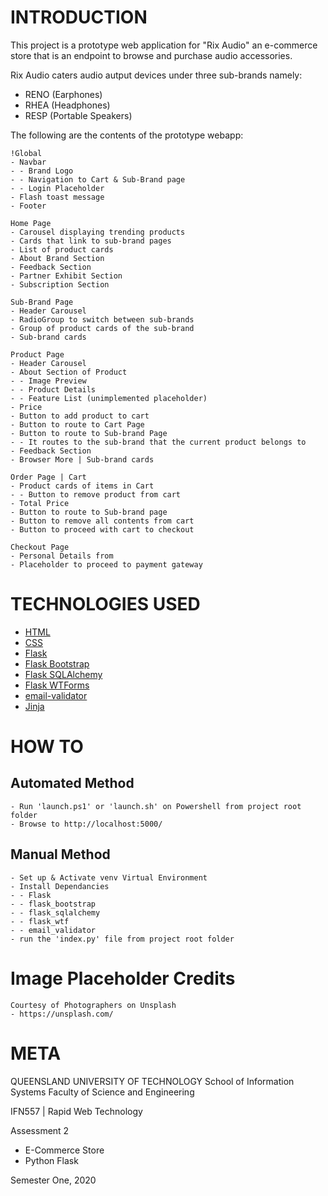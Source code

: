 # INTRODUCTION

This project is a prototype web application for "Rix Audio" an e-commerce store
that is an endpoint to browse and purchase audio accessories.

Rix Audio caters audio autput devices under three sub-brands namely:
 - RENO (Earphones)
 - RHEA (Headphones)
 - RESP (Portable Speakers)

The following are the contents of the prototype webapp:

    !Global
    - Navbar
    - - Brand Logo
    - - Navigation to Cart & Sub-Brand page
    - - Login Placeholder
    - Flash toast message
    - Footer

    Home Page
    - Carousel displaying trending products
    - Cards that link to sub-brand pages
    - List of product cards
    - About Brand Section
    - Feedback Section
    - Partner Exhibit Section
    - Subscription Section

    Sub-Brand Page
    - Header Carousel
    - RadioGroup to switch between sub-brands
    - Group of product cards of the sub-brand
    - Sub-brand cards

    Product Page
    - Header Carousel
    - About Section of Product
    - - Image Preview
    - - Product Details
    - - Feature List (unimplemented placeholder)
    - Price
    - Button to add product to cart
    - Button to route to Cart Page
    - Button to route to Sub-brand Page
    - - It routes to the sub-brand that the current product belongs to
    - Feedback Section
    - Browser More | Sub-brand cards

    Order Page | Cart
    - Product cards of items in Cart
    - - Button to remove product from cart
    - Total Price
    - Button to route to Sub-brand page
    - Button to remove all contents from cart
    - Button to proceed with cart to checkout

    Checkout Page
    - Personal Details from
    - Placeholder to proceed to payment gateway
    

# TECHNOLOGIES USED

  * [HTML](https://developer.mozilla.org/en-US/docs/Web/HTML)
  * [CSS](https://developer.mozilla.org/en-US/docs/Web/CSS)
  * [Flask](https://flask.palletsprojects.com/)
  * [Flask Bootstrap](https://pythonhosted.org/Flask-Bootstrap/)
  * [Flask SQLAlchemy](https://www.sqlalchemy.org/)
  * [Flask WTForms](https://wtforms.readthedocs.io/en/2.3.x/)
  * [email-validator](https://pypi.org/project/email-validator/)
  * [Jinja](https://jinja.palletsprojects.com/en/2.11.x/)

# HOW TO

## Automated Method
    - Run 'launch.ps1' or 'launch.sh' on Powershell from project root folder
    - Browse to http://localhost:5000/

## Manual Method
    - Set up & Activate venv Virtual Environment
    - Install Dependancies
    - - Flask
    - - flask_bootstrap
    - - flask_sqlalchemy
    - - flask_wtf
    - - email_validator
    - run the 'index.py' file from project root folder

# Image Placeholder Credits

    Courtesy of Photographers on Unsplash
    - https://unsplash.com/


# META

QUEENSLAND UNIVERSITY OF TECHNOLOGY
 School of Information Systems
 Faculty of Science and Engineering

IFN557 | Rapid Web Technology

Assessment 2
 - E-Commerce Store
  - Python Flask

Semester One, 2020
